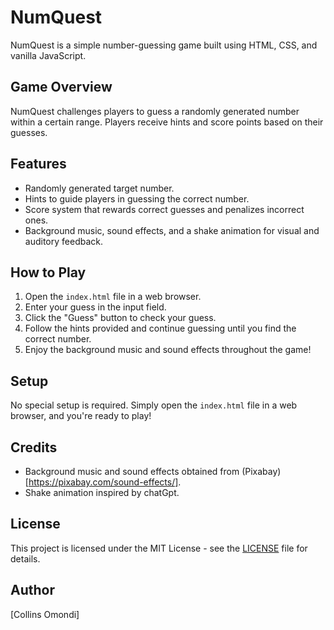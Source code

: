 # NumQuest

NumQuest is a simple number-guessing game built using HTML, CSS, and vanilla JavaScript.

## Game Overview

NumQuest challenges players to guess a randomly generated number within a certain range. Players receive hints and score points based on their guesses.

## Features

- Randomly generated target number.
- Hints to guide players in guessing the correct number.
- Score system that rewards correct guesses and penalizes incorrect ones.
- Background music, sound effects, and a shake animation for visual and auditory feedback.

## How to Play

1. Open the `index.html` file in a web browser.
2. Enter your guess in the input field.
3. Click the "Guess" button to check your guess.
4. Follow the hints provided and continue guessing until you find the correct number.
5. Enjoy the background music and sound effects throughout the game!

## Setup

No special setup is required. Simply open the `index.html` file in a web browser, and you're ready to play!

## Credits

- Background music and sound effects obtained from (Pixabay)[https://pixabay.com/sound-effects/].
- Shake animation inspired by chatGpt.

## License

This project is licensed under the MIT License - see the [LICENSE](LICENSE) file for details.

## Author

[Collins Omondi]
